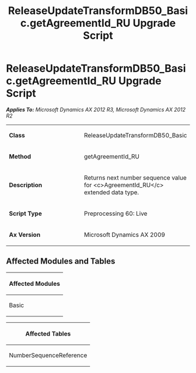 ﻿---
title: ReleaseUpdateTransformDB50_Basic.getAgreementId_RU Upgrade Script
TOCTitle: ReleaseUpdateTransformDB50_Basic.getAgreementId_RU Upgrade Script
ms:assetid: c4c6dba0-c87e-b27e-14c8-11074850de39
ms:mtpsurl: https://msdn.microsoft.com/en-us/library/JJ719508(v=AX.60)
ms:contentKeyID: 49711076
ms.date: 05/18/2015
mtps_version: v=AX.60
---

# ReleaseUpdateTransformDB50\_Basic.getAgreementId\_RU Upgrade Script 


_**Applies To:** Microsoft Dynamics AX 2012 R3, Microsoft Dynamics AX 2012 R2_

<table>
<colgroup>
<col style="width: 50%" />
<col style="width: 50%" />
</colgroup>
<tbody>
<tr class="odd">
<td><p><strong>Class</strong></p></td>
<td><p>ReleaseUpdateTransformDB50_Basic</p></td>
</tr>
<tr class="even">
<td><p><strong>Method</strong></p></td>
<td><p>getAgreementId_RU</p></td>
</tr>
<tr class="odd">
<td><p><strong>Description</strong></p></td>
<td><p>Returns next number sequence value for &lt;c&gt;AgreementId_RU&lt;/c&gt; extended data type.</p></td>
</tr>
<tr class="even">
<td><p><strong>Script Type</strong></p></td>
<td><p>Preprocessing 60: Live</p></td>
</tr>
<tr class="odd">
<td><p><strong>Ax Version</strong></p></td>
<td><p>Microsoft Dynamics AX 2009</p></td>
</tr>
</tbody>
</table>


## Affected Modules and Tables

<table>
<colgroup>
<col style="width: 100%" />
</colgroup>
<thead>
<tr class="header">
<th><p>Affected Modules</p></th>
</tr>
</thead>
<tbody>
<tr class="odd">
<td><p>Basic</p></td>
</tr>
</tbody>
</table>


<table>
<colgroup>
<col style="width: 100%" />
</colgroup>
<thead>
<tr class="header">
<th><p>Affected Tables</p></th>
</tr>
</thead>
<tbody>
<tr class="odd">
<td><p>NumberSequenceReference</p></td>
</tr>
</tbody>
</table>

  


